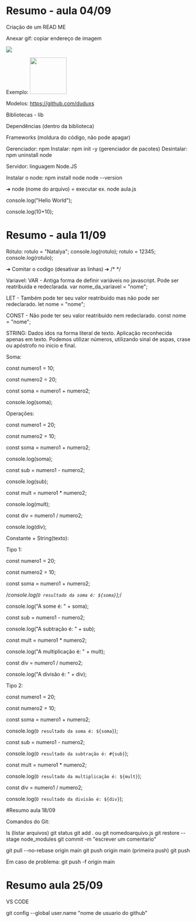 # Resumo - aula 04/09

Criação de um READ ME

Anexar gif: copiar endereço de imagem

<img src="endereço do link" width="(tamanho dos pixels)px">

Exemplo:
<img src="https://i.gifer.com/origin/d5/d5b88b45655b89b33ff6d1dc2df982ff_w200.gif" width="100px">

Modelos: https://github.com/duduxs



Bibliotecas - lib

Dependências (dentro da biblioteca)

Frameworks (moldura do código, não pode apagar)

Gerenciador: npm
Instalar: npm init -y (gerenciador de pacotes)
Desintalar: npm uninstall node

Servidor: linguagem Node.JS

Instalar o node: npm install node 
node --version

➔ node (nome do arquivo) = executar
ex. node aula.js

console.log("Hello World");

console.log(10+10);

# Resumo - aula 11/09

Rótulo:
rotulo = "Natalya";
console.log(rotulo);
rotulo = 12345;
console.log(rotulo);

➔ Comitar o codigo (desativar as linhas) ➔ /*      */

Variavel:
VAR - Antiga forma de definir variáveis no javascript. Pode ser reatribuida e redeclarada. 
var nome_da_variavel = "nome";

LET - Também pode ter seu valor reatribuido mas não pode ser redeclarado.
let nome = "nome";

CONST - Não pode ter seu valor reatribuido nem redeclarado.
const nome = "nome";

STRING: 
Dados idos na forma literal de texto. Aplicação reconhecida apenas em texto. Podemos utilizar números, utilizando sinal de aspas, crase ou apóstrofo no inicio e final.

Soma:

const numero1 = 10;

const numero2 = 20;

const soma = numero1 + numero2;

console.log(soma);

Operações:

const numero1 = 20;

const numero2 = 10;

const soma = numero1 + numero2;

console.log(soma);

const sub = numero1 - numero2;

console.log(sub);

const mult = numero1 * numero2;

console.log(mult);

const div = numero1 / numero2;

console.log(div);


Constante + String(texto): 

Tipo 1:

const numero1 = 20;

const numero2 = 10;

const soma = numero1 + numero2;

/*console.log(`O resultado da soma é: ${soma}`);*/

console.log("A some é: " + soma);

const sub = numero1 - numero2;

console.log("A subtração é: " + sub);

const mult = numero1 * numero2;

console.log("A multiplicação é: " + mult);

const div = numero1 / numero2;

console.log("A divisão é: " + div);



Tipo 2:

const numero1 = 20;

const numero2 = 10;

const soma = numero1 + numero2;

console.log(`O resultado da soma é: ${soma}`);

const sub = numero1 - numero2;

console.log(`O resultado da subtração é: #{sub}`);

const mult = numero1 * numero2;

console.log(`O resultado da multiplicação é: ${mult}`);

const div = numero1 / numero2;

console.log(`O resultado da divisão é: ${div}`);


#Resumo aula 18/09


Comandos do Git:

ls  (listar arquivos)
git status
git add .   ou git nomedoarquivo.js
git restore --stage node_modules
git commit -m "escrever um comentario"

git pull --no-rebase origin main
git push origin main  (primeira push)
git push

Em caso de problema:
git push -f origin main

# Resumo aula 25/09


VS CODE

git config --global user.name "nome de usuario do github"













